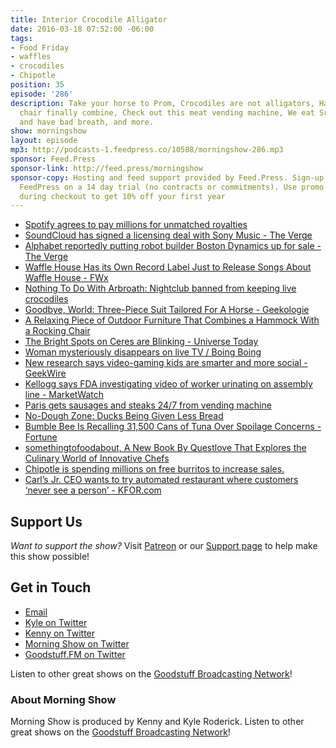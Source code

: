 ```yaml
---
title: Interior Crocodile Alligator
date: 2016-03-18 07:52:00 -06:00
tags:
- Food Friday
- waffles
- crocodiles
- Chipotle
position: 35
episode: '286'
description: Take your horse to Prom, Crocodiles are not alligators, Hammock and rocking
  chair finally combine, Check out this meat vending machine, We eat Sriracha Peas
  and have bad breath, and more.
show: morningshow
layout: episode
mp3: http://podcasts-1.feedpress.co/10588/morningshow-286.mp3
sponsor: Feed.Press
sponsor-link: http://feed.press/morningshow
sponsor-copy: Hosting and feed support provided by Feed.Press. Sign-up today and try
  FeedPress on a 14 day trial (no contracts or commitments). Use promo code `morningshow`
  during checkout to get 10% off your first year
---
```


* [Spotify agrees to pay millions for unmatched royalties](http://www.engadget.com/2016/03/17/spotify-agrees-to-pay-millions-for-unmatched-royalties/)
* [SoundCloud has signed a licensing deal with Sony Music - The Verge](http://www.theverge.com/2016/3/17/11256504/soundcloud-sony-music-licensing-deal)
* [Alphabet reportedly putting robot builder Boston Dynamics up for sale - The Verge](http://www.theverge.com/2016/3/17/11254676/alphabet-reportedly-putting-robot-builder-boston-dynamics-up-for-sale)
* [Waffle House Has its Own Record Label Just to Release Songs About Waffle House - FWx](http://www.foodandwine.com/fwx/secrets/waffle-house-has-its-own-record-label-just-release-songs-about-waffle-house?xid=soc_socialflow_twitter_fw)
* [Nothing To Do With Arbroath: Nightclub banned from keeping live crocodiles](http://arbroath.blogspot.com/2016/03/nightclub-banned-from-keeping-live.html)
* [Goodbye, World: Three-Piece Suit Tailored For A Horse - Geekologie](http://geekologie.com/2016/03/goodbye-world-three-piece-suit-tailored.php?utm_source=feedburner&utm_medium=feed&utm_campaign=Feed%3A+geekologie%2FiShm+%28Geekologie+-+Gadgets%2C+Gizmos%2C+and+Awesome%29)
* [A Relaxing Piece of Outdoor Furniture That Combines a Hammock With a Rocking Chair](http://laughingsquid.com/a-relaxing-piece-of-outdoor-furniture-that-combines-a-hammock-with-a-rocking-chair/)
* [The Bright Spots on Ceres are Blinking - Universe Today](http://www.universetoday.com/127897/bright-spots-ceres-blinking/)
* [Woman mysteriously disappears on live TV / Boing Boing](http://boingboing.net/2016/03/17/woman-mysteriously-disappears.html#more-452897)
* [New research says video-gaming kids are smarter and more social - GeekWire](http://www.geekwire.com/2016/new-research-says-video-gaming-kids-smarter-social/)
* [Kellogg says FDA investigating video of worker urinating on assembly line - MarketWatch](http://www.marketwatch.com/story/kellogg-says-fda-investigating-video-of-worker-urinating-on-assembly-line-2016-03-14?mod=googletopstories)
* [Paris gets sausages and steaks 24/7 from vending machine](http://bigstory.ap.org/c27eb32d9f95431498ec2f18ad01444f)
* [No-Dough Zone: Ducks Being Given Less Bread](http://news.sky.com/story/1659327/no-dough-zone-ducks-being-given-less-bread?dcmp=snt-sf-twitter)
* [Bumble Bee Is Recalling 31,500 Cans of Tuna Over Spoilage Concerns - Fortune](http://fortune.com/2016/03/17/bumble-bee-tuna-recall/)
* [somethingtofoodabout, A New Book By Questlove That Explores the Culinary World of Innovative Chefs](http://laughingsquid.com/somethingtofoodabout-a-new-book-by-questlove-that-explores-the-culinary-world-of-innovative-chefs/)
* [Chipotle is spending millions on free burritos to increase sales.](http://www.slate.com/blogs/business_insider/2016/03/17/chipotle_is_spending_millions_on_free_burritos_to_increase_sales.html)
* [Carl’s Jr. CEO wants to try automated restaurant where customers ‘never see a person’ - KFOR.com](http://kfor.com/2016/03/17/carls-jr-ceo-wants-to-try-automated-restaurant-where-customers-never-see-a-person/)

## Support Us
*Want to support the show?* Visit [Patreon](http://patreon.com/morningshow) or our [Support page](http://goodstuff.fm/support) to help make this show possible!

## Get in Touch
* [Email](mailto:kyle@goodstuff.fm)
* [Kyle on Twitter](http://twitter.com/dogburps)
* [Kenny on Twitter](http://twitter.com/pizzarobotics)
* [Morning Show on Twitter](http://twitter.com/morningshowam)
* [Goodstuff.FM on Twitter](http://twitter.com/goodstufffm)

Listen to other great shows on the [Goodstuff Broadcasting Network](http://goodstuff.fm/shows)!

### About Morning Show
Morning Show is produced by Kenny and Kyle Roderick. Listen to other great shows on the [Goodstuff Broadcasting Network](http://goodstuff.fm/)!
